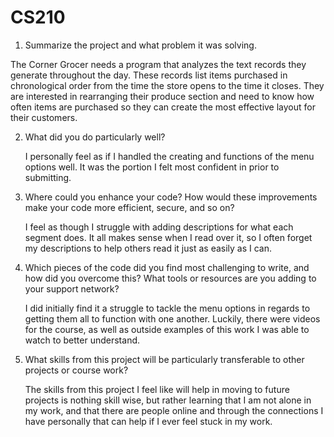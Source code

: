 # CS210

1. Summarize the project and what problem it was solving.

  The Corner Grocer needs a program that analyzes the text records they generate throughout the day. These records list items purchased in chronological order from the time the store opens to the time it closes.
  They are interested in rearranging their produce section and need to know how often items are purchased so they can create the most effective layout for their customers.

2. What did you do particularly well?

     I personally feel as if I handled the creating and functions of the menu options well. It was the portion I felt most confident in prior to submitting.

3. Where could you enhance your code? How would these improvements make your code more efficient, secure, and so on?

   I feel as though I struggle with adding descriptions for what each segment does. It all makes sense when I read over it, so I often forget my descriptions to help others read it just as easily as I can.

4. Which pieces of the code did you find most challenging to write, and how did you overcome this? What tools or resources are you adding to your support network?

   I did initially find it a struggle to tackle the menu options in regards to getting them all to function with one another. Luckily, there were videos for the course, as well as outside examples of
   this work I was able to watch to better understand.

5. What skills from this project will be particularly transferable to other projects or course work?
   
   The skills from this project I feel like will help in moving to future projects is nothing skill wise, but rather learning that I am not alone in my work, and that there are people online and through
   the connections I have personally that can help if I ever feel stuck in my work.
